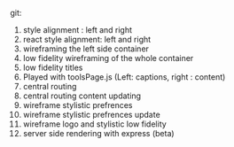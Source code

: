 git:

1. style alignment : left and right
2. react style alignment: left and right
3. wireframing the left side container
4. low fidelity wireframing of the whole container
5. low fidelity titles
6. Played with toolsPage.js (Left: captions, right : content)
7. central routing
8. central routing content updating
9. wireframe stylistic prefrences
10. wireframe stylistic prefrences update
11. wireframe logo and stylistic low fidelity
12. server side rendering with express (beta)
